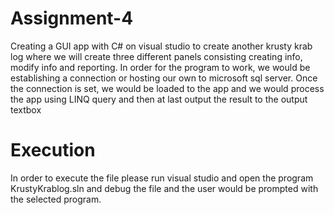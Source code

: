 # Assignment-4
Creating a GUI app with C# on visual studio to create another krusty krab log where we will create three different panels consisting creating info, modify info and reporting. In order for the program to work, we would be establishing a connection or hosting our own to microsoft sql server. Once the connection is set, we would be loaded to the app and we would process the app using LINQ query and then at last output the result to the output textbox




# Execution

In order to execute the file please run visual studio and open the program KrustyKrablog.sln and debug the file and the user would be prompted with the selected program.
